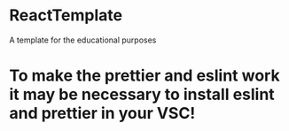 # ReactTemplate
A template for the educational purposes

# To make the prettier and eslint work it may be necessary to install eslint and prettier in your VSC!
